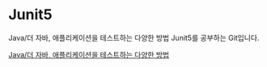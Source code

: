 # Junit5
Java/더 자바, 애플리케이션을 테스트하는 다양한 방법 
Junit5를 공부하는 Git입니다. 

[Java/더 자바, 애플리케이션을 테스트하는 다양한 방법](https://bongveloper.tistory.com/category/Java/%EB%8D%94%20%EC%9E%90%EB%B0%94%2C%20%EC%95%A0%ED%94%8C%EB%A6%AC%EC%BC%80%EC%9D%B4%EC%85%98%EC%9D%84%20%ED%85%8C%EC%8A%A4%ED%8A%B8%ED%95%98%EB%8A%94%20%EB%8B%A4%EC%96%91%ED%95%9C%20%EB%B0%A9%EB%B2%95)
